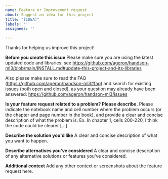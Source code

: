 ```yaml
---
name: Feature or Improvement request
about: Suggest an idea for this project
title: "[IDEA]"
labels: ''
assignees: ''

---
```


Thanks for helping us improve this project!

**Before you create this issue**
Please make sure you are using the latest updated code and libraries: see https://github.com/ageron/handson-ml3/blob/main/INSTALL.md#update-this-project-and-its-libraries

Also please make sure to read the FAQ (https://github.com/ageron/handson-ml3#faq) and search for existing issues (both open and closed), as your question may already have been answered: https://github.com/ageron/handson-ml3/issues

**Is your feature request related to a problem? Please describe.**
Please indicate the notebook name and cell number where the problem occurs (or the chapter and page number in the book), and provide a clear and concise description of what the problem is. Ex.  In chapter 1, cells 200-220, I think the code could be clearer [...]

**Describe the solution you'd like**
A clear and concise description of what you want to happen.

**Describe alternatives you've considered**
A clear and concise description of any alternative solutions or features you've considered.

**Additional context**
Add any other context or screenshots about the feature request here.

